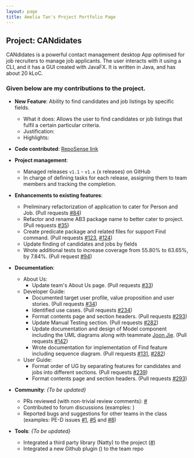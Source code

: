 ```yaml
---
layout: page
title: Amelia Tan's Project Portfolio Page
---
```


## Project: CANdidates

CANdidates is a powerful contact management desktop App optimised for job recruiters to manage job applicants.
The user interacts with it using a CLI, and it has a GUI created with JavaFX. It is written in Java, and has about 20 kLoC.

### Given below are my contributions to the project.

* **New Feature**: Ability to find candidates and job listings by specific fields.
  * What it does: Allows the user to find candidates or job listings that fulfil a certain particular criteria.
  * Justification:
  * Highlights: 

* **Code contributed**: [RepoSense link](https://nus-cs2103-ay2021s1.github.io/tp-dashboard/#search=ameliatjy&sort=groupTitle&sortWithin=title&since=2020-08-14&timeframe=commit&mergegroup=&groupSelect=groupByAuthors&breakdown=false&tabOpen=false)

* **Project management**:
  * Managed releases `v1.1` - `v1.x` (x releases) on GitHub
  * In charge of defining tasks for each release, assigning them to team members and tracking the completion.

* **Enhancements to existing features**:
  * Preliminary refactorization of application to cater for Person and Job. (Pull requests [\#84](https://github.com/AY2021S1-CS2103T-T17-3/tp/pull/84))
  * Refactor and rename AB3 package name to better cater to project. (Pull requests [\#35](https://github.com/AY2021S1-CS2103T-T17-3/tp/pull/35))
  * Create predicate package and related files for support Find command. (Pull requests [\#123](https://github.com/AY2021S1-CS2103T-T17-3/tp/pull/123), [\#124](https://github.com/AY2021S1-CS2103T-T17-3/tp/pull/124))
  * Update finding of candidates and jobs by fields
  * Wrote additional tests to increase coverage from 55.80% to 63.65%, by 7.84%. (Pull request [\#94](https://github.com/AY2021S1-CS2103T-T17-3/tp/pull/94))

* **Documentation**:
  * About Us:
    * Update team's About Us page. (Pull requests [\#33](https://github.com/AY2021S1-CS2103T-T17-3/tp/pull/33))
  * Developer Guide:
    * Documented target user profile, value proposition and user stories. (Pull requests [\#34](https://github.com/AY2021S1-CS2103T-T17-3/tp/pull/34))
    * Identified use cases. (Pull requests [\#234](https://github.com/AY2021S1-CS2103T-T17-3/tp/pull/234))
    * Format contents page and section headers. (Pull requests [\#293](https://github.com/AY2021S1-CS2103T-T17-3/tp/pull/293))
    * Update Manual Testing section. (Pull requests [\#282](https://github.com/AY2021S1-CS2103T-T17-3/tp/pull/282))
    * Update documentation and design of Model component including the UML diagrams along with teammate [Joon Jie](breadpeanutbutter.md). (Pull requests [\#142](https://github.com/AY2021S1-CS2103T-T17-3/tp/pull/142))
    * Wrote documentation for implementation of Find feature including sequence diagram. (Pull requests [\#131](https://github.com/AY2021S1-CS2103T-T17-3/tp/pull/131), [\#282](https://github.com/AY2021S1-CS2103T-T17-3/tp/pull/282))
  * User Guide:
    * Format order of UG by separating features for candidates and jobs into different sections. (Pull requests [\#239](https://github.com/AY2021S1-CS2103T-T17-3/tp/pull/239))
    * Format contents page and section headers. (Pull requests [\#293](https://github.com/AY2021S1-CS2103T-T17-3/tp/pull/293))

* **Community**: _{To be updated}_
  * PRs reviewed (with non-trivial review comments): [\#]()
  * Contributed to forum discussions (examples: []())
  * Reported bugs and suggestions for other teams in the class (examples: PE-D issues [\#1](https://github.com/ameliatjy/ped/issues/1), [\#5](https://github.com/ameliatjy/ped/issues/5) and [\#8](https://github.com/ameliatjy/ped/issues/8))

* **Tools**: _{To be updated}_
  * Integrated a third party library (Natty) to the project ([\#]())
  * Integrated a new Github plugin () to the team repo

